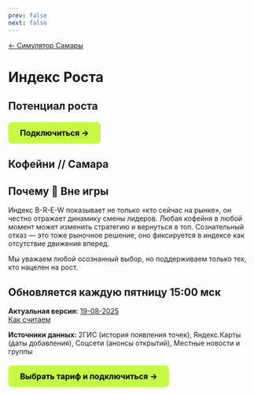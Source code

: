 ```yaml
---
prev: false
next: false
---
```

[← Симулятор Самары](/brew/sim)

# Индекс Роста

## Потенциал роста
<PriceCalculator />

<div class="start-button-container">
  <a href="/brew/membership" class="btn btn-primary" rel="noopener noreferrer">Подключиться →</a>
</div>

## Кофейни // Самара

<IndexSMR />

## Почему 🚫 Вне игры

Индекс B-R-E-W показывает не только «кто сейчас на рынке», он честно отражает динамику смены лидеров. Любая кофейня в любой момент может изменить стратегию и вернуться в топ. Сознательный отказ — это тоже рыночное решение, оно фиксируется в индексе как отсутствие движения вперед. <br>

Мы уважаем любой осознанный выбор, но поддерживаем только тех, кто нацелен на рост.

## Обновляется каждую пятницу 15:00 мск

**Актуальная версия:** [19-08-2025](/radar/index-smr/changelog/19-08-2025) <br>
[Как считаем](/radar/index-smr/method)

**Источники данных:** 2ГИС (история появления точек), Яндекс.Карты (даты добавления), Соцсети (анонсы открытий), Местные новости и группы <br>

<div class="start-button-container">
  <a href="/brew/membership" class="btn btn-primary" rel="noopener noreferrer">Выбрать тариф и подключиться →</a>
</div>

<style>
/* --- ОБЩИЕ СТИЛИ ДЛЯ ВСЕХ КНОПОК --- */
.btn {
  display: inline-block;
  padding: 12px 24px;
  border-radius: 8px;
  font-weight: 700;
  font-size: 16px;
  text-align: center;
  text-decoration: none;
  transition: all 0.3s ease;
  cursor: pointer;
  border: none;
  margin: 10px 0;
}

.btn:hover {
  transform: translateY(-2px);
  text-decoration: none !important;
}

/* --- СТИЛЬ ОСНОВНОЙ КНОПКИ (ЯРКАЯ) --- */
.btn-primary {
  background-color: #C5F946; /* Яркий лаймовый */
  color: #000 !important;
}

.btn-primary:hover {
  background-color: #347b6c; /* Темный при наведении */
  color: white !important;
}

/* --- Контейнер для отдельной кнопки --- */
.start-button-container {
  margin: 20px 0;
  text-align: left;
}

.start-button-container .btn {
  display: inline-block;
  margin: 0;
}
</style>
